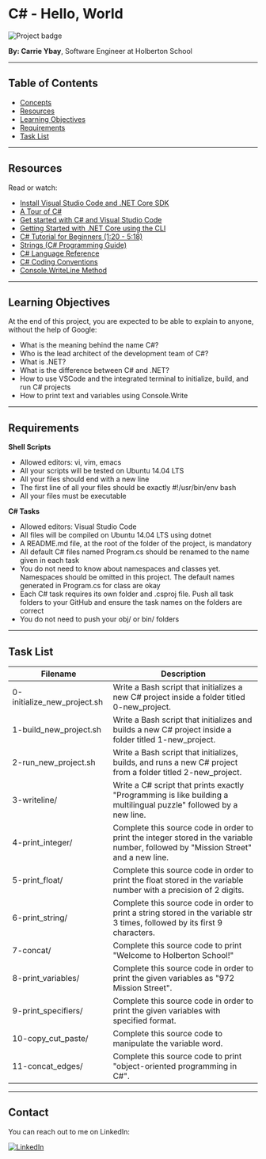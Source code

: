 # C# - Hello, World

![Project badge](https://img.shields.io/badge/C%23-Hello,_World-brightgreen)

**By: Carrie Ybay**, Software Engineer at Holberton School

---

## Table of Contents
- [Concepts](#concepts)
- [Resources](#resources)
- [Learning Objectives](#learning-objectives)
- [Requirements](#requirements)
- [Task List](#task-list)

---

## Resources
Read or watch:
- [Install Visual Studio Code and .NET Core SDK](https://www.microsoft.com/net/learn/get-started/linux)
- [A Tour of C#](https://docs.microsoft.com/en-us/dotnet/csharp/tour-of-csharp/)
- [Get started with C# and Visual Studio Code](https://docs.microsoft.com/en-us/dotnet/core/tutorials/with-visual-studio-code)
- [Getting Started with .NET Core using the CLI](https://docs.microsoft.com/en-us/dotnet/core/tutorials/cli-create-console-app)
- [C# Tutorial for Beginners (1:20 - 5:18)](https://www.youtube.com/watch?v=gfkTfcpWqAY)
- [Strings (C# Programming Guide)](https://docs.microsoft.com/en-us/dotnet/csharp/programming-guide/strings/)
- [C# Language Reference](https://docs.microsoft.com/en-us/dotnet/csharp/language-reference/)
- [C# Coding Conventions](https://docs.microsoft.com/en-us/dotnet/csharp/programming-guide/inside-a-program/coding-conventions)
- [Console.WriteLine Method](https://docs.microsoft.com/en-us/dotnet/api/system.console.writeline?view=net-6.0)

---

## Learning Objectives
At the end of this project, you are expected to be able to explain to anyone, without the help of Google:
- What is the meaning behind the name C#?
- Who is the lead architect of the development team of C#?
- What is .NET?
- What is the difference between C# and .NET?
- How to use VSCode and the integrated terminal to initialize, build, and run C# projects
- How to print text and variables using Console.Write

---

## Requirements
**Shell Scripts**
- Allowed editors: vi, vim, emacs
- All your scripts will be tested on Ubuntu 14.04 LTS
- All your files should end with a new line
- The first line of all your files should be exactly #!/usr/bin/env bash
- All your files must be executable

**C# Tasks**
- Allowed editors: Visual Studio Code
- All files will be compiled on Ubuntu 14.04 LTS using dotnet
- A README.md file, at the root of the folder of the project, is mandatory
- All default C# files named Program.cs should be renamed to the name given in each task
- You do not need to know about namespaces and classes yet. Namespaces should be omitted in this project. The default names generated in Program.cs for class are okay
- Each C# task requires its own folder and .csproj file. Push all task folders to your GitHub and ensure the task names on the folders are correct
- You do not need to push your obj/ or bin/ folders

---

## Task List

| Filename                      | Description                                                                                                   |
|-------------------------------|---------------------------------------------------------------------------------------------------------------|
| 0-initialize_new_project.sh  | Write a Bash script that initializes a new C# project inside a folder titled 0-new_project.                  |
| 1-build_new_project.sh       | Write a Bash script that initializes and builds a new C# project inside a folder titled 1-new_project.        |
| 2-run_new_project.sh         | Write a Bash script that initializes, builds, and runs a new C# project from a folder titled 2-new_project.   |
| 3-writeline/                  | Write a C# script that prints exactly "Programming is like building a multilingual puzzle" followed by a new line. |
| 4-print_integer/              | Complete this source code in order to print the integer stored in the variable number, followed by "Mission Street" and a new line. |
| 5-print_float/                | Complete this source code in order to print the float stored in the variable number with a precision of 2 digits. |
| 6-print_string/               | Complete this source code in order to print a string stored in the variable str 3 times, followed by its first 9 characters. |
| 7-concat/                     | Complete this source code to print "Welcome to Holberton School!" |
| 8-print_variables/            | Complete this source code in order to print the given variables as "972 Mission Street". |
| 9-print_specifiers/           | Complete this source code in order to print the given variables with specified format. |
| 10-copy_cut_paste/            | Complete this source code to manipulate the variable word. |
| 11-concat_edges/              | Complete this source code to print "object-oriented programming in C#". |

---

## Contact

You can reach out to me on LinkedIn:

[![LinkedIn](https://img.shields.io/badge/-CamilleFavriel-blue?style=flat-square&logo=Linkedin&logoColor=white&link=https://www.linkedin.com/in/camille-favriel-503223245/)](https://www.linkedin.com/in/camille-favriel-503223245/)
